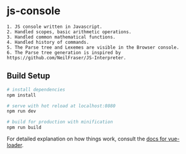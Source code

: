 # js-console

```
1. JS console written in Javascript.
2. Handled scopes, basic arithmetic operations.
3. Handled common mathematical functions.
4. Handled history of commands.
5. The Parse tree and Lexemes are visible in the Browser console.
6. The Parse tree generation is inspired by https://github.com/NeilFraser/JS-Interpreter.
```

## Build Setup

``` bash
# install dependencies
npm install

# serve with hot reload at localhost:8080
npm run dev

# build for production with minification
npm run build
```

For detailed explanation on how things work, consult the [docs for vue-loader](http://vuejs.github.io/vue-loader).
